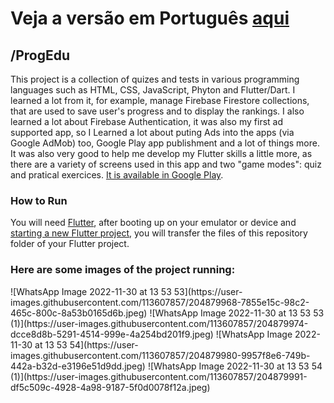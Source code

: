 # Veja a versão em Português <a href="README-ptbr.md">aqui</a>

## /ProgEdu

This project is a collection of quizes and tests in various programming languages such as HTML, CSS, JavaScript, Phyton and Flutter/Dart. I learned a lot from it, for example, manage Firebase Firestore collections, that are used to save user's progress and to display the rankings. I also learned a lot about Firebase Authentication, it was also my first ad supported app, so I Learned a lot about puting Ads into the apps (via Google AdMob) too, Google Play app publishment and a lot of things more. It was also very good to help me develop my Flutter skills a little more, as there are a variety of screens used in this app and two "game modes": quiz and pratical exercices. <a href="https://play.google.com/store/apps/details?id=com.ruanemanuell.progedu">It is available in Google Play</a>.

### How to Run

You will need <a href="https://docs.flutter.dev/get-started/install">Flutter</a>, after booting up on your emulator or device and <a href="https://docs.flutter.dev/get-started/codelab">starting a new Flutter project</a>, you will transfer the files of this repository folder of your Flutter project. 

### Here are some images of the project running:
<div height=50%>
![WhatsApp Image 2022-11-30 at 13 53 53](https://user-images.githubusercontent.com/113607857/204879968-7855e15c-98c2-465c-800c-8a53b0165d6b.jpeg)
![WhatsApp Image 2022-11-30 at 13 53 53 (1)](https://user-images.githubusercontent.com/113607857/204879974-dcce8d8b-5291-4514-999e-4a254bd201f9.jpeg)
![WhatsApp Image 2022-11-30 at 13 53 54](https://user-images.githubusercontent.com/113607857/204879980-9957f8e6-749b-442a-b32d-e3196e51d9dd.jpeg)
![WhatsApp Image 2022-11-30 at 13 53 54 (1)](https://user-images.githubusercontent.com/113607857/204879991-df5c509c-4928-4a98-9187-5f0d0078f12a.jpeg)
 </div>



